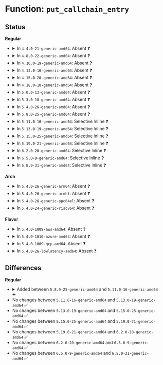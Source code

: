 # Function: <code>put_callchain_entry</code>

## Status
<b>Regular</b>
<ul>
<li>
<details>
<summary>In <code>4.4.0-21-generic-amd64</code>: Absent ❓</summary>

```json
{
  "name": "put_callchain_entry",
  "collision_type": "Unique Static",
  "inline_type": "Full",
  "funcs": [
    {
      "addr": 18446744071580443423,
      "name": "put_callchain_entry",
      "external": false,
      "loc": "kernel/events/callchain.c:154",
      "file": "kernel/events/callchain.c",
      "inline": "not declared, inlined",
      "caller_inline": [
        "kernel/events/callchain.c:perf_callchain"
      ],
      "caller_func": []
    }
  ],
  "symbols": []
}
```
</details>
</li>
<li>
<details>
<summary>In <code>4.8.0-22-generic-amd64</code>: Absent ❓</summary>

```json
{
  "name": "put_callchain_entry",
  "collision_type": "Unique Static",
  "inline_type": "Full",
  "funcs": [
    {
      "addr": 18446744071580517997,
      "name": "put_callchain_entry",
      "external": false,
      "loc": "kernel/events/callchain.c:174",
      "file": "kernel/events/callchain.c",
      "inline": "not declared, inlined",
      "caller_inline": [
        "kernel/events/callchain.c:get_perf_callchain"
      ],
      "caller_func": []
    }
  ],
  "symbols": []
}
```
</details>
</li>
<li>
<details>
<summary>In <code>4.10.0-19-generic-amd64</code>: Absent ❓</summary>

```json
{
  "name": "put_callchain_entry",
  "collision_type": "Unique Static",
  "inline_type": "Full",
  "funcs": [
    {
      "addr": 18446744071580581965,
      "name": "put_callchain_entry",
      "external": false,
      "loc": "kernel/events/callchain.c:174",
      "file": "kernel/events/callchain.c",
      "inline": "not declared, inlined",
      "caller_inline": [
        "kernel/events/callchain.c:get_perf_callchain"
      ],
      "caller_func": []
    }
  ],
  "symbols": []
}
```
</details>
</li>
<li>
<details>
<summary>In <code>4.13.0-16-generic-amd64</code>: Absent ❓</summary>

```json
{
  "name": "put_callchain_entry",
  "collision_type": "Unique Static",
  "inline_type": "Full",
  "funcs": [
    {
      "addr": 18446744071580612707,
      "name": "put_callchain_entry",
      "external": false,
      "loc": "kernel/events/callchain.c:176",
      "file": "kernel/events/callchain.c",
      "inline": "not declared, inlined",
      "caller_inline": [
        "kernel/events/callchain.c:get_perf_callchain"
      ],
      "caller_func": []
    }
  ],
  "symbols": []
}
```
</details>
</li>
<li>
<details>
<summary>In <code>4.15.0-20-generic-amd64</code>: Absent ❓</summary>

```json
{
  "name": "put_callchain_entry",
  "collision_type": "Unique Static",
  "inline_type": "Full",
  "funcs": [
    {
      "addr": 18446744071580693473,
      "name": "put_callchain_entry",
      "external": false,
      "loc": "kernel/events/callchain.c:176",
      "file": "kernel/events/callchain.c",
      "inline": "not declared, inlined",
      "caller_inline": [
        "kernel/events/callchain.c:get_perf_callchain"
      ],
      "caller_func": []
    }
  ],
  "symbols": []
}
```
</details>
</li>
<li>
<details>
<summary>In <code>4.18.0-10-generic-amd64</code>: Absent ❓</summary>

```json
{
  "name": "put_callchain_entry",
  "collision_type": "Unique Static",
  "inline_type": "Full",
  "funcs": [
    {
      "addr": 18446744071580825475,
      "name": "put_callchain_entry",
      "external": false,
      "loc": "kernel/events/callchain.c:173",
      "file": "kernel/events/callchain.c",
      "inline": "not declared, inlined",
      "caller_inline": [
        "kernel/events/callchain.c:get_perf_callchain"
      ],
      "caller_func": []
    }
  ],
  "symbols": []
}
```
</details>
</li>
<li>
<details>
<summary>In <code>5.0.0-13-generic-amd64</code>: Absent ❓</summary>

```json
{
  "name": "put_callchain_entry",
  "collision_type": "Unique Static",
  "inline_type": "Full",
  "funcs": [
    {
      "addr": 18446744071580892241,
      "name": "put_callchain_entry",
      "external": false,
      "loc": "kernel/events/callchain.c:173",
      "file": "kernel/events/callchain.c",
      "inline": "not declared, inlined",
      "caller_inline": [
        "kernel/events/callchain.c:get_perf_callchain"
      ],
      "caller_func": []
    }
  ],
  "symbols": []
}
```
</details>
</li>
<li>
<details>
<summary>In <code>5.3.0-18-generic-amd64</code>: Absent ❓</summary>

```json
{
  "name": "put_callchain_entry",
  "collision_type": "Unique Static",
  "inline_type": "Full",
  "funcs": [
    {
      "addr": 18446744071580989753,
      "name": "put_callchain_entry",
      "external": false,
      "loc": "kernel/events/callchain.c:172",
      "file": "kernel/events/callchain.c",
      "inline": "not declared, inlined",
      "caller_inline": [
        "kernel/events/callchain.c:get_perf_callchain"
      ],
      "caller_func": []
    }
  ],
  "symbols": []
}
```
</details>
</li>
<li>
<details>
<summary>In <code>5.4.0-26-generic-amd64</code>: Absent ❓</summary>

```json
{
  "name": "put_callchain_entry",
  "collision_type": "Unique Static",
  "inline_type": "Full",
  "funcs": [
    {
      "addr": 18446744071581043737,
      "name": "put_callchain_entry",
      "external": false,
      "loc": "kernel/events/callchain.c:172",
      "file": "kernel/events/callchain.c",
      "inline": "not declared, inlined",
      "caller_inline": [
        "kernel/events/callchain.c:get_perf_callchain"
      ],
      "caller_func": []
    }
  ],
  "symbols": []
}
```
</details>
</li>
<li>
<details>
<summary>In <code>5.8.0-25-generic-amd64</code>: Absent ❓</summary>

```json
{
  "name": "put_callchain_entry",
  "collision_type": "Unique Static",
  "inline_type": "Full",
  "funcs": [
    {
      "addr": 18446744071581222925,
      "name": "put_callchain_entry",
      "external": false,
      "loc": "kernel/events/callchain.c:172",
      "file": "kernel/events/callchain.c",
      "inline": "not declared, inlined",
      "caller_inline": [
        "kernel/events/callchain.c:get_perf_callchain"
      ],
      "caller_func": []
    }
  ],
  "symbols": []
}
```
</details>
</li>
<li>
<details>
<summary>In <code>5.11.0-16-generic-amd64</code>: Selective Inline ❓</summary>

```c
void put_callchain_entry(int rctx)
```

```json
{
  "name": "put_callchain_entry",
  "collision_type": "Unique Global",
  "inline_type": "Selective",
  "funcs": [
    {
      "addr": 18446744071581265600,
      "name": "put_callchain_entry",
      "external": true,
      "loc": "kernel/events/callchain.c:174",
      "file": "kernel/events/callchain.c",
      "inline": "not declared, inlined",
      "caller_inline": [
        "kernel/events/callchain.c:get_perf_callchain"
      ],
      "caller_func": [
        "kernel/bpf/stackmap.c:__bpf_get_stack"
      ]
    }
  ],
  "symbols": [
    {
      "addr": 18446744071581265392,
      "name": "put_callchain_entry",
      "section": ".text",
      "bind": "STB_GLOBAL",
      "size": 33
    }
  ]
}
```
</details>
</li>
<li>
<details>
<summary>In <code>5.13.0-19-generic-amd64</code>: Selective Inline ❓</summary>

```c
void put_callchain_entry(int rctx)
```

```json
{
  "name": "put_callchain_entry",
  "collision_type": "Unique Global",
  "inline_type": "Selective",
  "funcs": [
    {
      "addr": 18446744071581284304,
      "name": "put_callchain_entry",
      "external": true,
      "loc": "kernel/events/callchain.c:174",
      "file": "kernel/events/callchain.c",
      "inline": "not declared, inlined",
      "caller_inline": [
        "kernel/events/callchain.c:get_perf_callchain"
      ],
      "caller_func": [
        "kernel/bpf/stackmap.c:__bpf_get_stack"
      ]
    }
  ],
  "symbols": [
    {
      "addr": 18446744071581284096,
      "name": "put_callchain_entry",
      "section": ".text",
      "bind": "STB_GLOBAL",
      "size": 33
    }
  ]
}
```
</details>
</li>
<li>
<details>
<summary>In <code>5.15.0-25-generic-amd64</code>: Selective Inline ❓</summary>

```c
void put_callchain_entry(int rctx)
```

```json
{
  "name": "put_callchain_entry",
  "collision_type": "Unique Global",
  "inline_type": "Selective",
  "funcs": [
    {
      "addr": 18446744071581528336,
      "name": "put_callchain_entry",
      "external": true,
      "loc": "kernel/events/callchain.c:174",
      "file": "kernel/events/callchain.c",
      "inline": "not declared, inlined",
      "caller_inline": [
        "kernel/events/callchain.c:get_perf_callchain"
      ],
      "caller_func": [
        "kernel/bpf/stackmap.c:__bpf_get_stack"
      ]
    }
  ],
  "symbols": [
    {
      "addr": 18446744071581528128,
      "name": "put_callchain_entry",
      "section": ".text",
      "bind": "STB_GLOBAL",
      "size": 33
    }
  ]
}
```
</details>
</li>
<li>
<details>
<summary>In <code>5.19.0-21-generic-amd64</code>: Selective Inline ❓</summary>

```c
void put_callchain_entry(int rctx)
```

```json
{
  "name": "put_callchain_entry",
  "collision_type": "Unique Global",
  "inline_type": "Selective",
  "funcs": [
    {
      "addr": 18446744071581876360,
      "name": "put_callchain_entry",
      "external": true,
      "loc": "kernel/events/callchain.c:174",
      "file": "kernel/events/callchain.c",
      "inline": "not declared, inlined",
      "caller_inline": [
        "kernel/events/callchain.c:get_perf_callchain"
      ],
      "caller_func": [
        "kernel/bpf/stackmap.c:__bpf_get_stack"
      ]
    }
  ],
  "symbols": [
    {
      "addr": 18446744071581876128,
      "name": "put_callchain_entry",
      "section": ".text",
      "bind": "STB_GLOBAL",
      "size": 41
    }
  ]
}
```
</details>
</li>
<li>
<details>
<summary>In <code>6.2.0-20-generic-amd64</code>: Selective Inline ❓</summary>

```c
void put_callchain_entry(int rctx)
```

```json
{
  "name": "put_callchain_entry",
  "collision_type": "Unique Global",
  "inline_type": "Selective",
  "funcs": [
    {
      "addr": 18446744071582304216,
      "name": "put_callchain_entry",
      "external": true,
      "loc": "kernel/events/callchain.c:174",
      "file": "kernel/events/callchain.c",
      "inline": "not declared, inlined",
      "caller_inline": [
        "kernel/events/callchain.c:get_perf_callchain"
      ],
      "caller_func": [
        "kernel/bpf/stackmap.c:__bpf_get_stack"
      ]
    }
  ],
  "symbols": [
    {
      "addr": 18446744071582303968,
      "name": "put_callchain_entry",
      "section": ".text",
      "bind": "STB_GLOBAL",
      "size": 41
    }
  ]
}
```
</details>
</li>
<li>
<details>
<summary>In <code>6.5.0-9-generic-amd64</code>: Selective Inline ❓</summary>

```c
void put_callchain_entry(int rctx)
```

```json
{
  "name": "put_callchain_entry",
  "collision_type": "Unique Global",
  "inline_type": "Selective",
  "funcs": [
    {
      "addr": 18446744071582505000,
      "name": "put_callchain_entry",
      "external": true,
      "loc": "kernel/events/callchain.c:174",
      "file": "kernel/events/callchain.c",
      "inline": "not declared, inlined",
      "caller_inline": [
        "kernel/events/callchain.c:get_perf_callchain"
      ],
      "caller_func": [
        "kernel/bpf/stackmap.c:__bpf_get_stack"
      ]
    }
  ],
  "symbols": [
    {
      "addr": 18446744071582504752,
      "name": "put_callchain_entry",
      "section": ".text",
      "bind": "STB_GLOBAL",
      "size": 41
    }
  ]
}
```
</details>
</li>
<li>
<details>
<summary>In <code>6.8.0-31-generic-amd64</code>: Selective Inline ❓</summary>

```c
void put_callchain_entry(int rctx)
```

```json
{
  "name": "put_callchain_entry",
  "collision_type": "Unique Global",
  "inline_type": "Selective",
  "funcs": [
    {
      "addr": 18446744071582673544,
      "name": "put_callchain_entry",
      "external": true,
      "loc": "kernel/events/callchain.c:174",
      "file": "kernel/events/callchain.c",
      "inline": "not declared, inlined",
      "caller_inline": [
        "kernel/events/callchain.c:get_perf_callchain"
      ],
      "caller_func": [
        "kernel/bpf/stackmap.c:__bpf_get_stack"
      ]
    }
  ],
  "symbols": [
    {
      "addr": 18446744071582673296,
      "name": "put_callchain_entry",
      "section": ".text",
      "bind": "STB_GLOBAL",
      "size": 41
    }
  ]
}
```
</details>
</li>
</ul>
<b>Arch</b>
<ul>
<li>
<details>
<summary>In <code>5.4.0-26-generic-arm64</code>: Absent ❓</summary>

```json
{
  "name": "put_callchain_entry",
  "collision_type": "Unique Static",
  "inline_type": "Full",
  "funcs": [
    {
      "addr": 18446603336492398980,
      "name": "put_callchain_entry",
      "external": false,
      "loc": "kernel/events/callchain.c:172",
      "file": "kernel/events/callchain.c",
      "inline": "not declared, inlined",
      "caller_inline": [
        "kernel/events/callchain.c:get_perf_callchain"
      ],
      "caller_func": []
    }
  ],
  "symbols": []
}
```
</details>
</li>
<li>
<details>
<summary>In <code>5.4.0-26-generic-armhf</code>: Absent ❓</summary>

```json
{
  "name": "put_callchain_entry",
  "collision_type": "Unique Static",
  "inline_type": "Full",
  "funcs": [
    {
      "addr": 3226284380,
      "name": "put_callchain_entry",
      "external": false,
      "loc": "kernel/events/callchain.c:172",
      "file": "kernel/events/callchain.c",
      "inline": "not declared, inlined",
      "caller_inline": [
        "kernel/events/callchain.c:get_perf_callchain"
      ],
      "caller_func": []
    }
  ],
  "symbols": []
}
```
</details>
</li>
<li>
<details>
<summary>In <code>5.4.0-26-generic-ppc64el</code>: Absent ❓</summary>

```json
{
  "name": "put_callchain_entry",
  "collision_type": "Unique Static",
  "inline_type": "Full",
  "funcs": [
    {
      "addr": 13835058055285661412,
      "name": "put_callchain_entry",
      "external": false,
      "loc": "kernel/events/callchain.c:172",
      "file": "kernel/events/callchain.c",
      "inline": "not declared, inlined",
      "caller_inline": [
        "kernel/events/callchain.c:get_perf_callchain"
      ],
      "caller_func": []
    }
  ],
  "symbols": []
}
```
</details>
</li>
<li>
<details>
<summary>In <code>5.4.0-24-generic-riscv64</code>: Absent ❓</summary>

```json
{
  "name": "put_callchain_entry",
  "collision_type": "Unique Static",
  "inline_type": "Full",
  "funcs": [
    {
      "addr": 18446743936272506822,
      "name": "put_callchain_entry",
      "external": false,
      "loc": "kernel/events/callchain.c:172",
      "file": "kernel/events/callchain.c",
      "inline": "not declared, inlined",
      "caller_inline": [
        "kernel/events/callchain.c:get_perf_callchain"
      ],
      "caller_func": []
    }
  ],
  "symbols": []
}
```
</details>
</li>
</ul>
<b>Flavor</b>
<ul>
<li>
<details>
<summary>In <code>5.4.0-1009-aws-amd64</code>: Absent ❓</summary>

```json
{
  "name": "put_callchain_entry",
  "collision_type": "Unique Static",
  "inline_type": "Full",
  "funcs": [
    {
      "addr": 18446744071581012585,
      "name": "put_callchain_entry",
      "external": false,
      "loc": "kernel/events/callchain.c:172",
      "file": "kernel/events/callchain.c",
      "inline": "not declared, inlined",
      "caller_inline": [
        "kernel/events/callchain.c:get_perf_callchain"
      ],
      "caller_func": []
    }
  ],
  "symbols": []
}
```
</details>
</li>
<li>
<details>
<summary>In <code>5.4.0-1010-azure-amd64</code>: Absent ❓</summary>

```json
{
  "name": "put_callchain_entry",
  "collision_type": "Unique Static",
  "inline_type": "Full",
  "funcs": [
    {
      "addr": 18446744071580958713,
      "name": "put_callchain_entry",
      "external": false,
      "loc": "kernel/events/callchain.c:172",
      "file": "kernel/events/callchain.c",
      "inline": "not declared, inlined",
      "caller_inline": [
        "kernel/events/callchain.c:get_perf_callchain"
      ],
      "caller_func": []
    }
  ],
  "symbols": []
}
```
</details>
</li>
<li>
<details>
<summary>In <code>5.4.0-1009-gcp-amd64</code>: Absent ❓</summary>

```json
{
  "name": "put_callchain_entry",
  "collision_type": "Unique Static",
  "inline_type": "Full",
  "funcs": [
    {
      "addr": 18446744071581003785,
      "name": "put_callchain_entry",
      "external": false,
      "loc": "kernel/events/callchain.c:172",
      "file": "kernel/events/callchain.c",
      "inline": "not declared, inlined",
      "caller_inline": [
        "kernel/events/callchain.c:get_perf_callchain"
      ],
      "caller_func": []
    }
  ],
  "symbols": []
}
```
</details>
</li>
<li>
<details>
<summary>In <code>5.4.0-26-lowlatency-amd64</code>: Absent ❓</summary>

```json
{
  "name": "put_callchain_entry",
  "collision_type": "Unique Static",
  "inline_type": "Full",
  "funcs": [
    {
      "addr": 18446744071581064985,
      "name": "put_callchain_entry",
      "external": false,
      "loc": "kernel/events/callchain.c:172",
      "file": "kernel/events/callchain.c",
      "inline": "not declared, inlined",
      "caller_inline": [
        "kernel/events/callchain.c:get_perf_callchain"
      ],
      "caller_func": []
    }
  ],
  "symbols": []
}
```
</details>
</li>
</ul>

## Differences
<b>Regular</b>
<ul>
<li>
<details>
<summary>Added between <code>5.8.0-25-generic-amd64</code> and <code>5.11.0-16-generic-amd64</code> ➕</summary>

```c
void put_callchain_entry(int rctx)
```
</details>
</li>
<li>
No changes between <code>5.11.0-16-generic-amd64</code> and <code>5.13.0-19-generic-amd64</code> ✅
</li>
<li>
No changes between <code>5.13.0-19-generic-amd64</code> and <code>5.15.0-25-generic-amd64</code> ✅
</li>
<li>
No changes between <code>5.15.0-25-generic-amd64</code> and <code>5.19.0-21-generic-amd64</code> ✅
</li>
<li>
No changes between <code>5.19.0-21-generic-amd64</code> and <code>6.2.0-20-generic-amd64</code> ✅
</li>
<li>
No changes between <code>6.2.0-20-generic-amd64</code> and <code>6.5.0-9-generic-amd64</code> ✅
</li>
<li>
No changes between <code>6.5.0-9-generic-amd64</code> and <code>6.8.0-31-generic-amd64</code> ✅
</li>
</ul>
